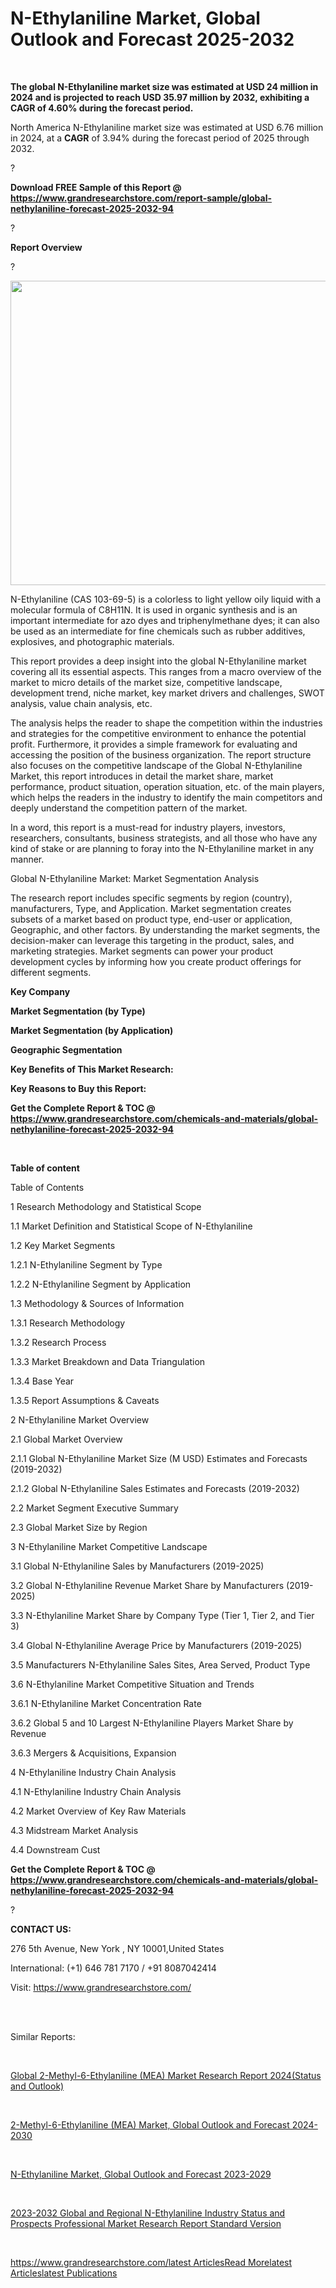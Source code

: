<h1>N-Ethylaniline Market, Global Outlook and Forecast 2025-2032</h1><br/><p><strong>The global N-Ethylaniline market size was estimated at USD 24 million in 2024 and is projected to reach USD 35.97 million by 2032, exhibiting a <strong>CAGR</strong> of 4.60% during the forecast period.</strong></p>
 
 
 
 <p>North America N-Ethylaniline market size was estimated at USD 6.76 million in 2024, at a <strong>CAGR</strong> of 3.94% during the forecast period of 2025 through 2032.</p>
 
 
 
 <p>? </p>
 
 
 
 <div><b>Download FREE Sample of this Report @ <a href="https://www.grandresearchstore.com/report-sample/global-nethylaniline-forecast-2025-2032-94">https://www.grandresearchstore.com/report-sample/global-nethylaniline-forecast-2025-2032-94</a></b></div>
 
 
 
 <p>? </p>
 
 
 
 <p><strong>Report Overview</strong></p>
 
 
 
 <p>? </p>
 
 
 
 <p><strong><img alt="" src="https://www.grandresearchstore.com/assets/report-images/NEthylanilineMarket.png" style="width: 731px; height: 487px;" /></strong></p>
 
 
 
 <p>N-Ethylaniline (CAS 103-69-5) is a colorless to light yellow oily liquid with a molecular formula of C8H11N. It is used in organic synthesis and is an important intermediate for azo dyes and triphenylmethane dyes; it can also be used as an intermediate for fine chemicals such as rubber additives, explosives, and photographic materials.</p>
 
 
 
 <p>This report provides a deep insight into the global N-Ethylaniline market covering all its essential aspects. This ranges from a macro overview of the market to micro details of the market size, competitive landscape, development trend, niche market, key market drivers and challenges, SWOT analysis, value chain analysis, etc.</p>
 
 
 
 <p>The analysis helps the reader to shape the competition within the industries and strategies for the competitive environment to enhance the potential profit. Furthermore, it provides a simple framework for evaluating and accessing the position of the business organization. The report structure also focuses on the competitive landscape of the Global N-Ethylaniline Market, this report introduces in detail the market share, market performance, product situation, operation situation, etc. of the main players, which helps the readers in the industry to identify the main competitors and deeply understand the competition pattern of the market.</p>
 
 
 
 <p>In a word, this report is a must-read for industry players, investors, researchers, consultants, business strategists, and all those who have any kind of stake or are planning to foray into the N-Ethylaniline market in any manner.</p>
 
 
 
 <p>Global N-Ethylaniline Market: Market Segmentation Analysis</p>
 
 
 
 <p>The research report includes specific segments by region (country), manufacturers, Type, and Application. Market segmentation creates subsets of a market based on product type, end-user or application, Geographic, and other factors. By understanding the market segments, the decision-maker can leverage this targeting in the product, sales, and marketing strategies. Market segments can power your product development cycles by informing how you create product offerings for different segments.</p>
 
 
 
 <p><strong>Key Company</strong></p>
 
 
 
 <p><strong>Market Segmentation (by Type)</strong></p>
 
 
 
 <p><strong>Market Segmentation (<strong>by Application</strong>)</strong></p>
 
 
 
 <p><strong>Geographic Segmentation</strong></p>
 
 
 
 <p><strong>Key Benefits of This Market Research:</strong></p>
 
 
 
 <p><strong>Key <strong>Reasons to Buy</strong> this Report:</strong></p>
 
 
 
 <div><b>Get the Complete Report & TOC @ <a href="https://www.grandresearchstore.com/chemicals-and-materials/global-nethylaniline-forecast-2025-2032-94">https://www.grandresearchstore.com/chemicals-and-materials/global-nethylaniline-forecast-2025-2032-94</a></b></div>
 
 
 
 <p><br />
 
 <b>Table of content</b></p>
 
 
 
 <p>Table of Contents<br />
 
 1 Research Methodology and Statistical Scope<br />
 
 1.1 Market Definition and Statistical Scope of N-Ethylaniline<br />
 
 1.2 Key Market Segments<br />
 
 1.2.1 N-Ethylaniline Segment by Type<br />
 
 1.2.2 N-Ethylaniline Segment by Application<br />
 
 1.3 Methodology & Sources of Information<br />
 
 1.3.1 Research Methodology<br />
 
 1.3.2 Research Process<br />
 
 1.3.3 Market Breakdown and Data Triangulation<br />
 
 1.3.4 Base Year<br />
 
 1.3.5 Report Assumptions & Caveats<br />
 
 2 N-Ethylaniline Market Overview<br />
 
 2.1 Global Market Overview<br />
 
 2.1.1 Global N-Ethylaniline Market Size (M USD) Estimates and Forecasts (2019-2032)<br />
 
 2.1.2 Global N-Ethylaniline Sales Estimates and Forecasts (2019-2032)<br />
 
 2.2 Market Segment Executive Summary<br />
 
 2.3 Global Market Size by Region<br />
 
 3 N-Ethylaniline Market Competitive Landscape<br />
 
 3.1 Global N-Ethylaniline Sales by Manufacturers (2019-2025)<br />
 
 3.2 Global N-Ethylaniline Revenue Market Share by Manufacturers (2019-2025)<br />
 
 3.3 N-Ethylaniline Market Share by Company Type (Tier 1, Tier 2, and Tier 3)<br />
 
 3.4 Global N-Ethylaniline Average Price by Manufacturers (2019-2025)<br />
 
 3.5 Manufacturers N-Ethylaniline Sales Sites, Area Served, Product Type<br />
 
 3.6 N-Ethylaniline Market Competitive Situation and Trends<br />
 
 3.6.1 N-Ethylaniline Market Concentration Rate<br />
 
 3.6.2 Global 5 and 10 Largest N-Ethylaniline Players Market Share by Revenue<br />
 
 3.6.3 Mergers & Acquisitions, Expansion<br />
 
 4 N-Ethylaniline Industry Chain Analysis<br />
 
 4.1 N-Ethylaniline Industry Chain Analysis<br />
 
 4.2 Market Overview of Key Raw Materials<br />
 
 4.3 Midstream Market Analysis<br />
 
 4.4 Downstream Cust</p>
 
 
 
 <div><b>Get the Complete Report & TOC @ <a href="https://www.grandresearchstore.com/chemicals-and-materials/global-nethylaniline-forecast-2025-2032-94">https://www.grandresearchstore.com/chemicals-and-materials/global-nethylaniline-forecast-2025-2032-94</a></b></div>
 
 
 
 <p>? </p>
 
 
 
 <p><b>CONTACT US:</b><br />
 
 276 5th Avenue, New York , NY 10001,United States<br />
 
 International: (+1) 646 781 7170 / +91 8087042414<br />
 
 Visit: <a href="https://www.grandresearchstore.com/">https://www.grandresearchstore.com/</a><br />
 
 <br />
 
 <br />
 
 Similar Reports:<br />
 
 <br />
 
 <a href="https://www.grandresearchstore.com/chemicals-and-materials/global-methylethylaniline-2024-244">Global 2-Methyl-6-Ethylaniline (MEA) Market Research Report 2024(Status and Outlook)</a><br />
 
 <br />
 
 <a href="https://www.grandresearchstore.com/chemicals-and-materials/global-methylethylaniline-forecast-2024-2030-978">2-Methyl-6-Ethylaniline (MEA) Market, Global Outlook and Forecast 2024-2030</a><br />
 
 <br />
 
 <a href="https://www.grandresearchstore.com/chemicals-and-materials/global-nethylaniline-forecast-2023-2029-449">N-Ethylaniline Market, Global Outlook and Forecast 2023-2029</a><br />
 
 <br />
 
 <a href="https://www.grandresearchstore.com/chemicals-and-materials/global-regional-nethylaniline-2023-2032-452">2023-2032 Global and Regional N-Ethylaniline Industry Status and Prospects Professional Market Research Report Standard Version</a><br />
 
 <br />
 
 <a href="https://gyeongbokgung.com">https://www.grandresearchstore.com/</a><a href="https://hallyeomaritime.com">latest Articles</a><a href="https://jingwansa.com">Read More</a><a href="https://nguoiviet.jp/">latest Articles</a><a href="https://www.intelmarketresearch.com/">latest Publications</a></p>